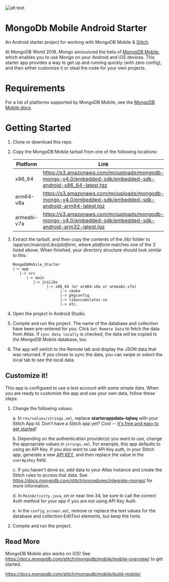 ![alt text][logo]
# MongoDb Mobile Android Starter
An Android starter project for working with MongoDB Mobile &amp; 
[Stitch](https://docs.mongodb.com/stitch/).

At MongoDB World 2018, Mongo announced the beta of [MongoDB Mobile](https://www.mongodb.com/use-cases/mobile), which 
enables you to use Mongo on your Android and iOS devices. This starter 
app provides a way to get up and running quickly (with zero config), and 
then either customize it or steal the code for your own projects.

# Requirements
For a list of platforms supported by MongoDB Mobile, see the 
[MongoDB Mobile docs](https://docs.mongodb.com/stitch/mongodb/mobile/mobile-overview/).

# Getting Started

1. Clone or download this repo.
2. Copy the MongoDB Mobile tarball from one of the following locations:

   | Platform    | Link |
   |-------------|------|
   | x86_64      | https://s3.amazonaws.com/mciuploads/mongodb-mongo-v4.0/embedded-sdk/embedded-sdk-android-x86_64-latest.tgz |
   | arm64-v8a   | https://s3.amazonaws.com/mciuploads/mongodb-mongo-v4.0/embedded-sdk/embedded-sdk-android-arm64-latest.tgz  |
   | armeabi-v7a | https://s3.amazonaws.com/mciuploads/mongodb-mongo-v4.0/embedded-sdk/embedded-sdk-android-arm32-latest.tgz  |


3. Extract the tarball, and then copy the contents of the */lib/* folder to /app/src/main/jniLibs/_platform_, where 
_platform_ matches one of the 3 listed above. When finished, your 
directory structure should look similar to this:
   ```
   MongoDbMobile_Starter
   |-> app
      |-> src
         |-> main
            |-> jniLibs
                  |-> x86_64 (or arm64-v8a or armeabi-v7a)
                        |-> cmake
                        |-> pkgconfig
                        |-> libaccumulator.so
                        |-> etc.
   ```

4. Open the project in Android Studio.

5. Compile and run the project. The name of the database and
   collection have been pre-entered for you. Click `Get Remote Data` to 
   fetch the data from Atlas. If `sync data locally` is checked, the data 
   will be copied to the MongoDB Mobile database, too.

6. The app will switch to the Remote tab and display the JSON data that 
   was returned. If you chose to sync the data, you can swipe or select 
   the local tab to see the local data.

## Customize it!
This app is configured to use a test account with some simple data. When 
you are ready to customize the app and use your own data, follow these steps:

1. Change the following values:
   
   a. In `res/values/strings.xml`, replace **starterappdata-tqlwq** with your 
      Stitch App Id. Don't have a Stitch app yet? Cool -- [It's free and easy 
      to get started](https://docs.mongodb.com/stitch/procedures/create-stitch-app/)!

   b. Depending on the authentication provider(s) you want to use, change 
      the appropriate values in `strings.xml`. For example, this app 
      defaults to using an API Key. If you also want to use API Key auth, 
      in your Stitch app, generate a 
      new [API KEY](https://docs.mongodb.com/stitch/authentication/api-key/), 
      and then replace the value in the `userApiKey` field.

   c. If you haven't done so, add data to your Atlas instance and create 
      the Stitch rules to access that data. See https://docs.mongodb.com/stitch/procedures/integrate-mongo/
      for more information.

   d. In `MainActivity.java`, on or near line 34, be sure to call the 
      correct Auth method for your app if you are not using API Key Auth.

   e. In the `config_screen.xml`, remove or replace the text values for 
      the database and collection EditText elements, but keep the hints.
   
2. Compile and run the project.

## Read More

MongoDB Mobile also works on iOS! See https://docs.mongodb.com/stitch/mongodb/mobile/mobile-overview/
to get started.

https://docs.mongodb.com/stitch/mongodb/mobile/build-mobile/

[logo]: https://pbs.twimg.com/media/DC3eZkzXkAAGPhI.jpg
